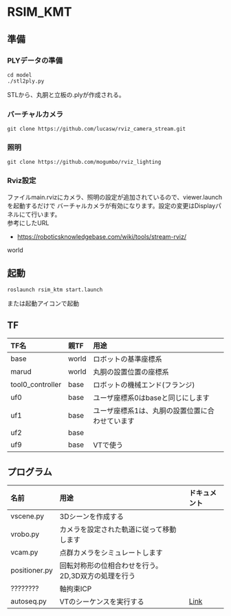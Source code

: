 # RSIM_KMT

## 準備
### PLYデータの準備
~~~
cd model
./stl2ply.py
~~~
STLから、丸胴と立板の.plyが作成される。

### バーチャルカメラ

~~~
git clone https://github.com/lucasw/rviz_camera_stream.git
~~~

### 照明

~~~
git clone https://github.com/mogumbo/rviz_lighting
~~~

### Rviz設定  
ファイルmain.rvizにカメラ、照明の設定が追加されているので、viewer.launchを起動するだけで バーチャルカメラが有効になります。設定の変更はDisplayパネルにて行います。  
参考にしたURL  
- https://roboticsknowledgebase.com/wiki/tools/stream-rviz/


world
## 起動
~~~
roslaunch rsim_ktm start.launch
~~~
または起動アイコンで起動


## TF
|TF名|親TF|用途|
|:----|:----|:----|
|base|world|ロボットの基準座標系|
|marud|world|丸胴の設置位置の座標系|
|tool0_controller|base|ロボットの機械エンド(フランジ)|
|uf0|base|ユーザ座標系0はbaseと同じにします|
|uf1|base|ユーザ座標系1は、丸胴の設置位置に合わせています|
|uf2|base||
|uf9|base|VTで使う|

## プログラム
|名前|用途|ドキュメント|
|:----|:----|:----|
|vscene.py|3Dシーンを作成する||
|vrobo.py|カメラを設定された軌道に従って移動します||
|vcam.py|点群カメラをシミュレートします||
|positioner.py|回転対称形の位相合わせを行う。2D,3D双方の処理を行う||
|????????|軸拘束ICP||
|autoseq.py|VTのシーケンスを実行する|[Link](autoseq.md)|
